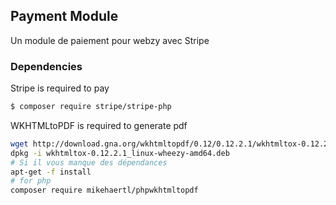 ## Payment Module

Un module de paiement pour webzy avec Stripe

### Dependencies

Stripe is required to pay 
```bash
$ composer require stripe/stripe-php
```

WKHTMLtoPDF is required to generate pdf
```bash
wget http://download.gna.org/wkhtmltopdf/0.12/0.12.2.1/wkhtmltox-0.12.2.1_linux-wheezy-amd64.deb
dpkg -i wkhtmltox-0.12.2.1_linux-wheezy-amd64.deb
# Si il vous manque des dépendances
apt-get -f install
# for php
composer require mikehaertl/phpwkhtmltopdf
```